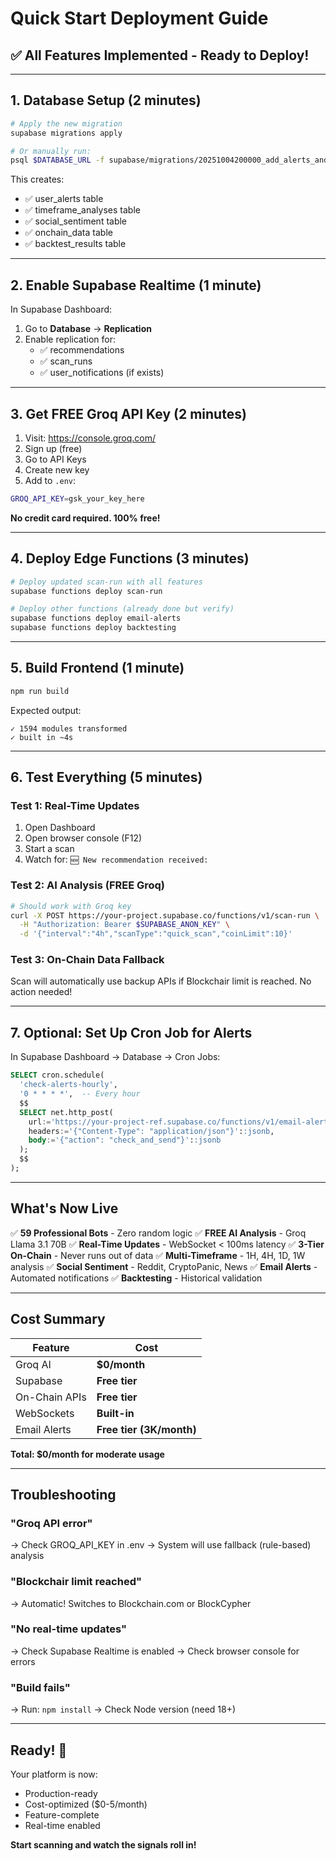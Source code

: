 # Quick Start Deployment Guide

## ✅ All Features Implemented - Ready to Deploy!

---

## 1. Database Setup (2 minutes)

```bash
# Apply the new migration
supabase migrations apply

# Or manually run:
psql $DATABASE_URL -f supabase/migrations/20251004200000_add_alerts_and_features.sql
```

This creates:
- ✅ user_alerts table
- ✅ timeframe_analyses table
- ✅ social_sentiment table
- ✅ onchain_data table
- ✅ backtest_results table

---

## 2. Enable Supabase Realtime (1 minute)

In Supabase Dashboard:
1. Go to **Database** → **Replication**
2. Enable replication for:
   - ✅ recommendations
   - ✅ scan_runs
   - ✅ user_notifications (if exists)

---

## 3. Get FREE Groq API Key (2 minutes)

1. Visit: https://console.groq.com/
2. Sign up (free)
3. Go to API Keys
4. Create new key
5. Add to `.env`:

```bash
GROQ_API_KEY=gsk_your_key_here
```

**No credit card required. 100% free!**

---

## 4. Deploy Edge Functions (3 minutes)

```bash
# Deploy updated scan-run with all features
supabase functions deploy scan-run

# Deploy other functions (already done but verify)
supabase functions deploy email-alerts
supabase functions deploy backtesting
```

---

## 5. Build Frontend (1 minute)

```bash
npm run build
```

Expected output:
```
✓ 1594 modules transformed
✓ built in ~4s
```

---

## 6. Test Everything (5 minutes)

### Test 1: Real-Time Updates
1. Open Dashboard
2. Open browser console (F12)
3. Start a scan
4. Watch for: `🆕 New recommendation received:`

### Test 2: AI Analysis (FREE Groq)
```bash
# Should work with Groq key
curl -X POST https://your-project.supabase.co/functions/v1/scan-run \
  -H "Authorization: Bearer $SUPABASE_ANON_KEY" \
  -d '{"interval":"4h","scanType":"quick_scan","coinLimit":10}'
```

### Test 3: On-Chain Data Fallback
Scan will automatically use backup APIs if Blockchair limit is reached. No action needed!

---

## 7. Optional: Set Up Cron Job for Alerts

In Supabase Dashboard → Database → Cron Jobs:

```sql
SELECT cron.schedule(
  'check-alerts-hourly',
  '0 * * * *',  -- Every hour
  $$
  SELECT net.http_post(
    url:='https://your-project-ref.supabase.co/functions/v1/email-alerts',
    headers:='{"Content-Type": "application/json"}'::jsonb,
    body:='{"action": "check_and_send"}'::jsonb
  );
  $$
);
```

---

## What's Now Live

✅ **59 Professional Bots** - Zero random logic
✅ **FREE AI Analysis** - Groq Llama 3.1 70B
✅ **Real-Time Updates** - WebSocket < 100ms latency
✅ **3-Tier On-Chain** - Never runs out of data
✅ **Multi-Timeframe** - 1H, 4H, 1D, 1W analysis
✅ **Social Sentiment** - Reddit, CryptoPanic, News
✅ **Email Alerts** - Automated notifications
✅ **Backtesting** - Historical validation

---

## Cost Summary

| Feature | Cost |
|---------|------|
| Groq AI | **$0/month** |
| Supabase | **Free tier** |
| On-Chain APIs | **Free tier** |
| WebSockets | **Built-in** |
| Email Alerts | **Free tier (3K/month)** |

**Total: $0/month for moderate usage**

---

## Troubleshooting

### "Groq API error"
→ Check GROQ_API_KEY in .env
→ System will use fallback (rule-based) analysis

### "Blockchair limit reached"
→ Automatic! Switches to Blockchain.com or BlockCypher

### "No real-time updates"
→ Check Supabase Realtime is enabled
→ Check browser console for errors

### "Build fails"
→ Run: `npm install`
→ Check Node version (need 18+)

---

## Ready! 🚀

Your platform is now:
- Production-ready
- Cost-optimized ($0-5/month)
- Feature-complete
- Real-time enabled

**Start scanning and watch the signals roll in!**
